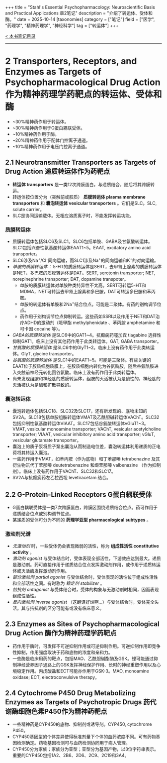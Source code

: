 +++
title = "Stahl's Essential Psychopharmacology: Neuroscientific Basis and Practical Applications 章2笔记"
description = "介绍了转运体、受体和酶。"
date = 2025-10-14
[taxonomies]
category = ["笔记"]
field = ["医学", "药理学", "精神药理学", "神经科学"]
tag = ["转运体"]
+++

[< 本书笔记目录](@/blog/20250919-psychopharmacology-note-index.md)

---
# 2 Transporters, Receptors, and Enzymes as Targets of Psychopharmacological Drug Action 作为精神药理学药靶点的转运体、受体和酶
* ~30%精神药作用于转运体。
* ~30%精神药作用于G蛋白耦联受体。
* ~10%精神药作用于酶。
* ~20%精神药作用于配体门控离子通道。
* ~10%精神药作用于电压门控离子通道。

## 2.1 Neurotransmitter Transporters as Targets of Drug Action 递质转运体作为药靶点
* __转运体 transporters__ 是一类12次跨膜蛋白，与递质结合，随后将其跨膜转运。
* 转运体按位置分为（突触前或胶质） __质膜转运体 plasma membrane transporters__ 和 __囊泡转运体 vesicular transporters__ 。它们是SLC。SLC, solute carrier。
* SLC是协同运输载体。无相应溶质离子时，不能发挥转运功能。
### 质膜转运体
* 质膜转运体包括SLC6及SLC1。SLC6包括单胺、GABA及甘氨酸转运体。SLC1包括兴奋性氨基酸转运体EAAT1~5。EAAT, excitatory amino acid transporter。
* SLC6涉及Na<sup>+</sup>/Cl<sup>-</sup>同向运输，而SLC1涉及Na<sup>+</sup>的同向运输和K<sup>+</sup>的对向运输。
* _单胺的质膜转运体_ ：5-HT的质膜转运体是SERT，去甲肾上腺素的质膜转运体是NET，多巴胺的质膜转运体是DAT。SERT, serotonin transporter; NET, norepinephrine transporter; DAT, dopamine transpoter。
    * 单胺的质膜转运体对单胺种类特异性不太高。SERT可转运5-HT和MDMA，NET可转运去甲肾上腺素和多巴胺，DAT可转运多巴胺和苯丙胺。
    * 单胺的转运体有单胺和2Na<sup>+</sup>结合位点。可能是二聚体。有药的别构调节位点。
    * 药作用于别构调节位点抑制转运。这些药如SSRI以及作用于NET和DAT治疗ADHD的激动剂（哌甲酯 methylphenidate 、苯丙胺 amphetamine 和可卡因 cocaine 等）。
* _GABA的质膜转运体_ 是SLC6中的GAT1~4。抗癫痫药噻加宾 tiagabine 选择性抑制GAT1。临床上没有其他药作用于此类转运体。GAT, GABA transporter。
* _甘氨酸的质膜转运体_ 是SLC6中的GlyT1~2。临床上没有药作用于此类转运体。GlyT, glycine transporter。
* _谷氨酸的质膜转运体_ 是SLC1中的EAAT1~5。可能是三聚体。有些关键的EAAT位于胶质细胞质膜上，在胶质细胞内转化为谷氨酰胺，随后谷氨酰胺进入突触前神经元转化回谷氨酸。临床上没有药作用于此类转运体。
* 尚未发现组胺和神经肽的质膜转运体，组胺的灭活被认为是酶性的，神经肽的灭活被认为是酶和扩散导致的。
### 囊泡转运体
* 囊泡转运体包括SLC18、SLC32及SLC17，还有新发现的、底物未知的SV2A。SLC18包括单胺组胺转运体VMAT及乙酰胆碱转运体VAChT。SLC32包括抑制性氨基酸转运体VIAAT。SLC17包括谷氨酸转运体vGluT1~3。
VMAT, vesicular monoamine transporter; VAChT, vesicular acetylcholine transporter; VIAAT, vesicular inhibitory amino acid transporter; vGluT, vesicular glutamate transporter。
* 囊泡上的质子泵将质子泵出囊泡从而制造电位差，囊泡转运体利用递质的正电荷将其转运入囊泡。
* 一些药作用于VMAT，如苯丙胺（作为底物）和丁苯那嗪 tetrabenazine 及其衍生物氘代丁苯那嗪 deutetrabenazine 和缬苯那嗪 valbenazine （作为抑制剂）。临床上没有药作用于VAChT、SLC32和SLC17。
* SV2A与抗癫痫药左乙拉西坦 levetiracetam 结合。

## 2.2 G-Protein-Linked Receptors G蛋白耦联受体
* G蛋白耦联受体是一类7次跨膜蛋白，跨膜区围绕递质结合位点。药可作用于递质结合位点或别构调节位点。
* 某递质的受体可分为不同的 __药理学亚型 pharmacological subtypes__ 。
### 激动剂光谱
* _无激动剂_ 时，一些受体仍会表现微弱的活性，称为 __组成性活性 constitutive activity__ 。
* _激动剂 agonist_ 与受体结合时，受体表现全部活性，下游效应达到最大。递质是激动剂。药可直接作用于递质结合位点发挥激动剂作用，或作用于递质转运体或灭活酶发挥激动剂作用。
* _部分激动剂 partial agonist_ 与受体结合时，受体表现的活性位于组成性活性和全部活性之间。有时称为 _稳定剂 stabilizer_ 。
* _拮抗剂 antagonist_ 与受体结合时，受体的构象与无激动剂时相同，因而表现组成性活性。
* _反向激动剂 inverse agonist_ （这翻译好烂啊…）与受体结合时，受体完全失活。其与拮抗剂的区分可能有或没有临床意义。

## 2.3 Enzymes as Sites of Psychopharmacological Drug Action 酶作为精神药理学药靶点
* 药作用于酶时，可发挥不可逆抑制作用或可逆抑制作用。可逆抑制作用即竞争性抑制，作用强度取决于药和底物的浓度和亲和力。
* 一些酶是临床用药的靶点，包括MAO、乙酰胆碱酯酶及GSK。锂可能通过抑制神经营养因子通路上的GSK发挥神经保护作用、长时的神经重塑作用以及心境稳定作用。丙戊酸盐和ECT可能亦作用于GSK-3。MAO, monoamine oxidase; ECT, electroconvulsive therapy。

## 2.4 Cytochrome P450 Drug Metabolizing Enzymes as Targets of Psychotropic Drugs 药代谢酶细胞色素P450作为精神药靶点
* 一些精神药是CYP450的底物、抑制剂或诱导剂。CYP450, cytochrome P450。
* CYP450基因型的个体差异使得标准剂量下个体的血药浓度不同。可有药物基因检测确定。药物基因检测可与血药检测协同用于病人管理。
* CYP450分为家族；家族分为亚型；亚型分为基因产物，以3位字符串表示。重要的CYP450包括1A2、2B6、2D6、2C9、2C19和3A4。
